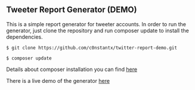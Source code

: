 Tweeter Report Generator (DEMO)
-------------------------------

This is a simple report generator for tweeter accounts.
In order to run the generator, just clone the repository and run composer update to install the dependencies.

    $ git clone https://github.com/c0nstantx/twitter-report-demo.git
    
    $ composer update

Details about composer installation you can find [here][1]

There is a live demo of the generator [here][2]

[1]: https://getcomposer.org/doc/00-intro.md
[2]: https://rocket-tweet-demo.herokuapp.com